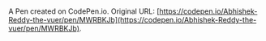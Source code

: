 # 

A Pen created on CodePen.io. Original URL: [https://codepen.io/Abhishek-Reddy-the-vuer/pen/MWRBKJb](https://codepen.io/Abhishek-Reddy-the-vuer/pen/MWRBKJb).

